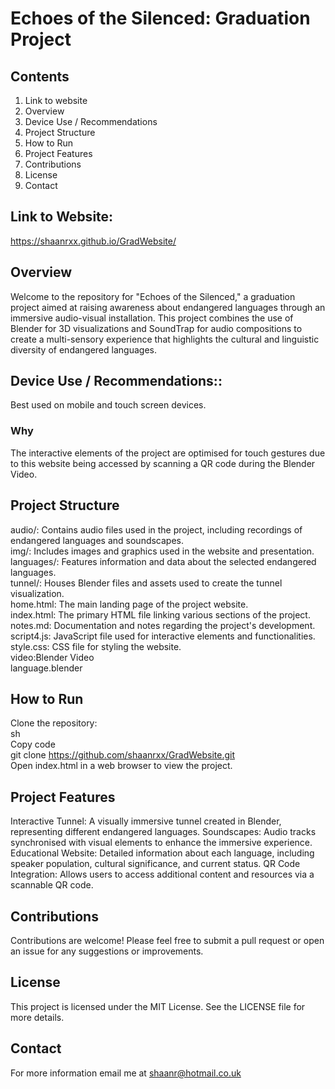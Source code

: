 # Echoes of the Silenced: Graduation Project

## Contents
1. Link to website
2. Overview
3. Device Use / Recommendations
4. Project Structure
5. How to Run
6. Project Features
7. Contributions
8. License
9. Contact

## Link to Website:
https://shaanrxx.github.io/GradWebsite/

## Overview
Welcome to the repository for "Echoes of the Silenced," a graduation project aimed at raising awareness about endangered languages through an immersive audio-visual installation. This project combines the use of Blender for 3D visualizations and SoundTrap for audio compositions to create a multi-sensory experience that highlights the cultural and linguistic diversity of endangered languages.

## Device Use / Recommendations::
Best used on mobile and touch screen devices.
### Why
The interactive elements of the project are optimised for touch gestures due to this website being accessed by scanning a QR code during the Blender Video.

## Project Structure
audio/: Contains audio files used in the project, including recordings of endangered languages and soundscapes.          <br>
img/: Includes images and graphics used in the website and presentation.                          <br>
languages/: Features information and data about the selected endangered languages.              <br>
tunnel/: Houses Blender files and assets used to create the tunnel visualization.      <br>
home.html: The main landing page of the project website.                         <br>
index.html: The primary HTML file linking various sections of the project.            <br>
notes.md: Documentation and notes regarding the project's development.               <br>
script4.js: JavaScript file used for interactive elements and functionalities.      <br>
style.css: CSS file for styling the website.        <br>
video:Blender Video    <br>
language.blender        <br>

## How to Run
Clone the repository: <br>
sh  <br>
Copy code  <br>
git clone https://github.com/shaanrxx/GradWebsite.git  <br>
Open index.html in a web browser to view the project.   <br>

## Project Features
Interactive Tunnel: A visually immersive tunnel created in Blender, representing different endangered languages.
Soundscapes: Audio tracks synchronised with visual elements to enhance the immersive experience.
Educational Website: Detailed information about each language, including speaker population, cultural significance, and current status.
QR Code Integration: Allows users to access additional content and resources via a scannable QR code.

## Contributions
Contributions are welcome! Please feel free to submit a pull request or open an issue for any suggestions or improvements.

## License
This project is licensed under the MIT License. See the LICENSE file for more details.

## Contact
For more information email me at shaanr@hotmail.co.uk
